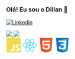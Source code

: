 ### Olá! Eu sou o Dillan 👋

[![Linkedin](https://img.shields.io/badge/LinkedIn-0077B5?style=for-the-badge&logo=linkedin&logoColor=white)](https://www.linkedin.com/in/d%C3%ADllan-silva-817b29327/)

<div>
    <a href="https://github.com/dustay29">
        <img height="180em" src="https://github-readme-stats.vercel.app/api?username=dustay29&show_icons=true&theme=dracula&include_all_commits=true&count_private=true"/>
        <img height="180em" src="https://github-readme-stats.vercel.app/api/top-langs/?username=dustay29&layout=compact&langs_count=16&theme=dracula"/>
    </a>
</div>

<div style="display: inline_block">
    <img align="center" alt="JavaScript" height="40" src="https://raw.githubusercontent.com/devicons/devicon/master/icons/javascript/javascript-plain.svg">
    <img align="center" alt="React" height="40" src="https://raw.githubusercontent.com/devicons/devicon/master/icons/react/react-original.svg">
    <img align="center" alt="HTML" height="40" src="https://raw.githubusercontent.com/devicons/devicon/master/icons/html5/html5-original.svg">
    <img align="center" alt="Rafa-CSS" height="40" src="https://raw.githubusercontent.com/devicons/devicon/master/icons/css3/css3-original.svg">
